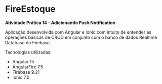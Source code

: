 # FireEstoque
**Atividade Prática 14 - Adicionando Push Notification**

Aplicação desenvolvida com Angular e Ionic com intuito de entender as operações básicas de CRUD em conjunto com o banco de dados Realtime Database do Firebase.

Tecnologias utilizadas:
- Angular 15
- AngularFire 7.5
- Firebase 9.21
- Ionic 7.0

